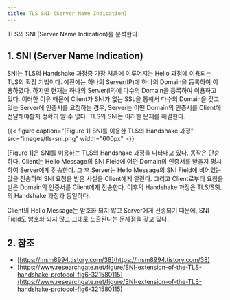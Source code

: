 ```yaml
---
title: TLS SNI (Server Name Indication)
---
```


TLS의 SNI (Server Name Indication)를 분석한다.

## 1. SNI (Server Name Indication)

SNI는 TLS의 Handshake 과정중 가장 처음에 이루어지는 Hello 과정에 이용되는 TLS의 확장 기법이다. 예전에는 하나의 Server(IP)에 하나의 Domain을 등록하여 이용하였다. 하지만 현재는 하나의 Server(IP)에 다수의 Domain을 등록하여 이용하고 있다. 이러한 이유 때문에 Client가 SNI가 없는 SSL을 통해서 다수의 Domain을 갖고 있는 Server에 인증서를 요청하는 경우, Server는 어떤 Domain의 인증서를 Client에 전달해야할지 정확히 알 수 없다. TLS의 SNI는 이러한 문제를 해결한다. 

{{< figure caption="[Figure 1] SNI를 이용한 TLS의 Handshake 과정" src="images/tls-sni.png" width="600px" >}}

[Figure 1]은 SNI를 이용하는 TLS의 Handshake 과정을 나타내고 있다. 동작은 단순하다. Client는 Hello Message의 SNI Field에 어떤 Domain의 인증서를 받을지 명시하여 Server에게 전송한다. 그 후 Server는 Hello Message의 SNI Field에 비어있는 값을 전송하여 SNI 요청을 받은 사실을 Client에게 알린다. 그리고 Client로부터 요청을 받은 Domain의 인증서를 Client에게 전송한다. 이후의 Handshake 과정은 TLS/SSL의 Handshake 과정과 동일하다.

Client의 Hello Message는 암호화 되지 않고 Server에게 전송되기 때문에, SNI Field도 암호화 되지 않고 그대로 노출된다는 문제점을 갖고 있다.

## 2. 참조

* [https://msm8994.tistory.com/38](https://msm8994.tistory.com/38)
* [https://www.researchgate.net/figure/SNI-extension-of-the-TLS-handshake-protocol-fig6-321580115](https://www.researchgate.net/figure/SNI-extension-of-the-TLS-handshake-protocol-fig6-321580115)
